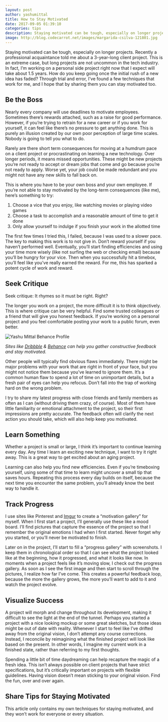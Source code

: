 ```yaml
---
layout: post
author: yashumittal
title: How to Stay Motivated
date: 2017-09-05 01:39:10
categories: tips
description: Staying motivated can be tough, especially on longer projects. The solution is different for everyone, but I've found a few techniques that work.
image: http://blog.codecarrot.net/images/margarida-csilva-121801.jpg
---
```


Staying motivated can be tough, especially on longer projects. Recently a professional acquaintance told me about a 3-year-long client project. This is an extreme case, but long projects are not uncommon in the tech industry. In fact, I’m working on a personal side project right now that I expect will take about 1.5 years. How do you keep going once the initial rush of a new idea has faded? Through trial and error, I’ve found a few techniques that work for me, and I hope that by sharing them you can stay motivated too.

## Be the Boss

Nearly every company will use deadlines to motivate employees. Sometimes there’s rewards attached, such as a raise for good performance. However, if you’re trying to retrain for a new career or if you work for yourself, it can feel like there’s no pressure to get anything done. This is purely an illusion created by our own poor perception of large time scales. Nobody is going to tell you what to do.

Rarely are there short term consequences for moving at a humdrum pace on a client project or procrastinating on learning a new technology. Over longer periods, it means missed opportunities. These might be new projects you’re not ready to accept or dream jobs that come and go because you’re not ready to apply. Worse yet, your job could be made redundant and you might not have any new skills to fall back on.

This is where you have to be your own boss and your own employee. If you’re not able to stay motivated by the long-term consequences (like me), here’s something to try:

1. Choose a vice that you enjoy, like watching movies or playing video games
2. Choose a task to accomplish and a reasonable amount of time to get it done
3. Only allow yourself to indulge if you finish your work in the allotted time

The first few times I tried this, I failed, because I was used to a slower pace. The key to making this work is to not give in. Don’t reward yourself if you haven’t performed well. Eventually, you’ll start finding efficiencies and using your time more wisely (like not surfing the web or checking email) because you’ll be hungry for your vice. Then when you successfully hit a timebox, you’ll feel like you’ve really earned the reward. For me, this has sparked a potent cycle of work and reward.

## Seek Critique

Seek critique: It rhymes so it must be right. Right?

The longer you work on a project, the more difficult it is to think objectively. This is where critique can be very helpful. Find some trusted colleagues or a friend that will give you honest feedback. If you’re working on a personal project and you feel comfortable posting your work to a public forum, even better.

![Yashu Mittal Behance Profile](http://blog.codecarrot.net/images/screenshot-of-the-yashumittal-behance-profile.png)

*Sites like [Dribbble](https://dribbble.com/codecarrot) & [Behance](https://www.behance.net/mittalyashu77) can help you gather constructive feedback and stay motivated.*

Other people will typically find obvious flaws immediately. There might be major problems with your work that are right in front of your face, but you might not notice them because you’ve learned to ignore them. It’s a common human flaw to spend a lot of time on unimportant details, but a fresh pair of eyes can help you refocus. Don’t fall into the trap of working hard on the wrong problem.

I try to share my latest progress with close friends and family members as often as I can (without driving them crazy, of course). Most of them have little familiarity or emotional attachment to the project, so their first impressions are pretty accurate. The feedback often will clarify the next action you should take, which will also help keep you motivated.

## Learn Something

Whether a project is small or large, I think it’s important to continue learning every day. Any time I learn an exciting new technique, I want to try it right away. This is a great way to get excited about an aging project.

Learning can also help you find new efficiencies. Even if you’re timeboxing yourself, using some of that time to learn might uncover a small tip that saves hours. Repeating this process every day builds on itself, because the next time you encounter the same problem, you’ll already know the best way to handle it.

## Track Progress

I use sites like Pinterest and [Imgur](http://imgur.com) to create a “motivation gallery” for myself. When I first start a project, I’ll generally use these like a mood board. I’ll find pictures that capture the essence of the project so that I remember the original emotions I had when I first started. Never forget why you started, or you’ll never be motivated to finish.

Later on in the project, I’ll start to fill a “progress gallery” with screenshots. I keep them in chronological order so that I can see what the project looked like at the beginning, how it progressed, and what it looks like now. In moments when a project feels like it’s moving slow, I check out the progress gallery. As soon as I see the first image and then start to scroll through the pictures, I realize how far I’ve come. This creates a powerful feedback loop, because the more the gallery grows, the more you’ll want to add to it and watch the project evolve.

## Visualize Success

A project will morph and change throughout its development, making it difficult to see the light at the end of the tunnel. Perhaps you started a project with a nice looking mockup or some great sketches, but those ideas might be out of date with reality. Whenever I start to feel like I’ve drifted away from the original vision, I don’t attempt any course corrections. Instead, I reconcile by reimagining what the finished project will look like based on the present. In other words, I imagine my current work in a finished state, rather than referring to my first thoughts.

Spending a little bit of time daydreaming can help recapture the magic of a fresh idea. This isn’t always possible on client projects that have strict specifications, but it’s critically important on projects with flexible guidelines. Having vision doesn’t mean sticking to your original vision. Find the fun, over and over again.

## Share Tips for Staying Motivated

This article only contains my own techniques for staying motivated, and they won’t work for everyone or every situation.
